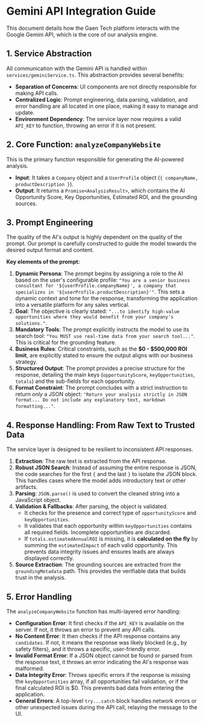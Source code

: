 
# Gemini API Integration Guide

This document details how the Gaen Tech platform interacts with the Google Gemini API, which is the core of our analysis engine.

## 1. Service Abstraction

All communication with the Gemini API is handled within `services/geminiService.ts`. This abstraction provides several benefits:
- **Separation of Concerns**: UI components are not directly responsible for making API calls.
- **Centralized Logic**: Prompt engineering, data parsing, validation, and error handling are all located in one place, making it easy to manage and update.
- **Environment Dependency**: The service layer now requires a valid `API_KEY` to function, throwing an error if it is not present.

## 2. Core Function: `analyzeCompanyWebsite`

This is the primary function responsible for generating the AI-powered analysis.

- **Input**: It takes a `Company` object and a `UserProfile` object (`{ companyName, productDescription }`).
- **Output**: It returns a `Promise<AnalysisResult>`, which contains the AI Opportunity Score, Key Opportunities, Estimated ROI, and the grounding sources.

## 3. Prompt Engineering

The quality of the AI's output is highly dependent on the quality of the prompt. Our prompt is carefully constructed to guide the model towards the desired output format and content.

**Key elements of the prompt:**

1.  **Dynamic Persona**: The prompt begins by assigning a role to the AI based on the user's configurable profile: `"You are a senior business consultant for '${userProfile.companyName}', a company that specializes in '${userProfile.productDescription}'"`. This sets a dynamic context and tone for the response, transforming the application into a versatile platform for any sales vertical.
2.  **Goal**: The objective is clearly stated: `"...to identify high-value opportunities where they would benefit from your company's solutions."`.
3.  **Mandatory Tools**: The prompt explicitly instructs the model to use its search tool: `"You MUST use real-time data from your search tool..."`. This is critical for the grounding feature.
4.  **Business Rules**: Critical constraints, such as the **$0 - $500,000 ROI limit**, are explicitly stated to ensure the output aligns with our business strategy.
5.  **Structured Output**: The prompt provides a precise structure for the response, detailing the main keys (`opportunityScore`, `keyOpportunities`, `totals`) and the sub-fields for each opportunity.
6.  **Format Constraint**: The prompt concludes with a strict instruction to return *only* a JSON object: `"Return your analysis strictly in JSON format... Do not include any explanatory text, markdown formatting..."`.

## 4. Response Handling: From Raw Text to Trusted Data

The service layer is designed to be resilient to inconsistent API responses.

1.  **Extraction**: The raw text is extracted from the API response.
2.  **Robust JSON Search**: Instead of assuming the entire response is JSON, the code searches for the first `{` and the last `}` to isolate the JSON block. This handles cases where the model adds introductory text or other artifacts.
3.  **Parsing**: `JSON.parse()` is used to convert the cleaned string into a JavaScript object.
4.  **Validation & Fallbacks**: After parsing, the object is validated.
    - It checks for the presence and correct type of `opportunityScore` and `keyOpportunities`.
    - It validates that each opportunity within `keyOpportunities` contains all required fields. Incomplete opportunities are discarded.
    - If `totals.estimatedAnnualROI` is missing, it is **calculated on the fly** by summing the `estimatedImpact` of each valid opportunity. This prevents data integrity issues and ensures leads are always displayed correctly.
5.  **Source Extraction**: The grounding sources are extracted from the `groundingMetadata` path. This provides the verifiable data that builds trust in the analysis.

## 5. Error Handling

The `analyzeCompanyWebsite` function has multi-layered error handling:
- **Configuration Error**: It first checks if the `API_KEY` is available on the server. If not, it throws an error to prevent any API calls.
- **No Content Error**: It then checks if the API response contains any `candidates`. If not, it means the response was likely blocked (e.g., by safety filters), and it throws a specific, user-friendly error.
- **Invalid Format Error**: If a JSON object cannot be found or parsed from the response text, it throws an error indicating the AI's response was malformed.
- **Data Integrity Error**: Throws specific errors if the response is missing the `keyOpportunities` array, if all opportunities fail validation, or if the final calculated ROI is $0. This prevents bad data from entering the application.
- **General Errors**: A top-level `try...catch` block handles network errors or other unexpected issues during the API call, relaying the message to the UI.